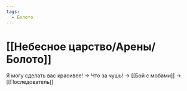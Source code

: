 ```yaml
---
tags:
  - Болото
---
```

# [[Небесное царство/Арены/Болото]]
Я могу сделать вас красивее! -> Что за чушь! -> [[Бой с мобами]] -> [[Последователь]]